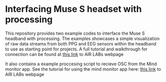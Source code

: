 # Interfacing Muse S headset with processing

This repository provides two example codes to interface the Muse S headband with processing. The examples showcases a simple visualization of raw data streams from both PPG and EEG sensors within the headband to use as starting point for projects. A full tutorial and walkthrough for connection can be found at [this link](https://airlab.itu.dk/interfacing-muse-s-headset-with-processing/) to AIR LABs webpage

It also contains a example proccesing script to recieve OSC from the Mind monitor app. See the tutorial for using the mind monitor app here: [this link](https://airlab.itu.dk/interfacing-muse-s-headset-with-processing/) to AIR LABs webpage
